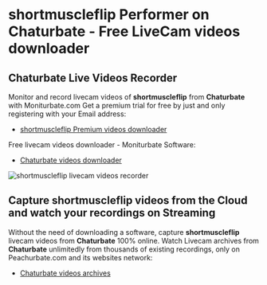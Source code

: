 # shortmuscleflip Performer on Chaturbate - Free LiveCam videos downloader

## Chaturbate Live Videos Recorder

Monitor and record livecam videos of **shortmuscleflip** from **Chaturbate** with Moniturbate.com
Get a premium trial for free by just and only registering with your Email address:
* [shortmuscleflip Premium videos downloader](https://moniturbate.com/request-demo-licence-key.html)

Free livecam videos downloader - Moniturbate Software:
* [Chaturbate videos downloader](https://moniturbate.com/moniturbate-download-software.html)

![shortmuscleflip livecam videos recorder](https://peachurnet.com/templates/moniturbate-software.png)


## Capture shortmuscleflip videos from the Cloud and watch your recordings on Streaming

Without the need of downloading a software, capture **shortmuscleflip** livecam videos from **Chaturbate** 100% online.
Watch Livecam archives from **Chaturbate** unlimitedly from thousands of existing recordings, only on Peachurbate.com and its websites network:
* [Chaturbate videos archives](https://peachurnet.com/)